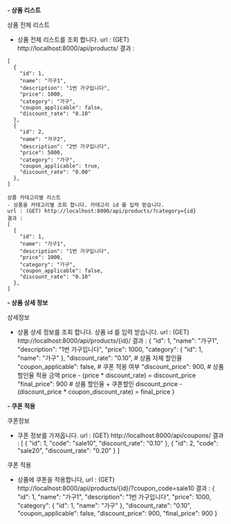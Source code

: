 **- 상품 리스트**

상품 전체 리스트
- 상품 전체 리스트를 조회 합니다.
url : (GET) http://localhost:8000/api/products/
결과 :
```
[
  {
    "id": 1,
    "name": "가구1",
    "description": "1번 가구입니다",
    "price": 1000,
    "category": "가구",
    "coupon_applicable": false,
    "discount_rate": "0.10"
  },
  {
    "id": 2,
    "name": "가구2",
    "description": "2번 가구입니다",
    "price": 5000,
    "category": "가구",
    "coupon_applicable": true,
    "discount_rate": "0.00"
  },
]

상품 카테고리별 리스트 
- 상품을 카테고리별 조회 합니다. 카테고리 id 를 입력 받습니다.
url : (GET) http://localhost:8000/api/products/?category={id}
결과 :
[
  {
    "id": 1,
    "name": "가구1",
    "description": "1번 가구입니다",
    "price": 1000,
    "category": "가구",
    "coupon_applicable": false,
    "discount_rate": "0.10"
  },
]
```
**- 상품 상세 정보**

상세정보
- 상품 상세 정보를 조회 합니다. 상품 id 를 입력 받습니다.
url : (GET) http://localhost:8000/api/products/{id}/
결과 :
{
  "id": 1,
  "name": "가구1",
  "description": "1번 가구입니다",
  "price": 1000,
  "category": {
    "id": 1,
    "name": "가구"
  },
  "discount_rate": "0.10",  # 상품 자체 할인율
  "coupon_applicable": false,  # 쿠폰 적용 여부
  "discount_price": 900,  # 상품 할인율 적용 금액 price - (price * discount_rate) = discount_price
  "final_price": 900  # 상품 할인율 + 쿠폰할인 discount_price - (discount_price * coupon_discount_rate) = final_price
}


**- 쿠폰 적용**

쿠폰정보
- 쿠폰 정보를 가져옵니다.
url : (GET) http://localhost:8000/api/coupons/
결과 :
[
  {
    "id": 1,
    "code": "sale10",
    "discount_rate": "0.10"
  },
  {
    "id": 2,
    "code": "sale20",
    "discount_rate": "0.20"
  }
]

쿠폰 적용
- 상품에 쿠폰을 적용합니다,
url : (GET) http://localhost:8000/api/products/{id}/?coupon_code=sale10
결과 :
{
  "id": 1,
  "name": "가구1",
  "description": "1번 가구입니다",
  "price": 1000,
  "category": {
    "id": 1,
    "name": "가구"
  },
  "discount_rate": "0.10",
  "coupon_applicable": false,
  "discount_price": 900,
  "final_price": 900
}

